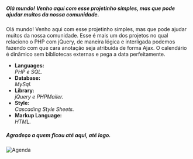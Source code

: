 <h5>Olá mundo! Venho aqui com esse projetinho simples, mas que pode ajudar muitos da nossa comunidade.</h5>
<p>Olá mundo! Venho aqui com esse projetinho simples, mas que pode ajudar muitos da nossa comunidade.
Esse é mais um dos projetos no qual relaciono o PHP com jQuery, de maneira lógica e interligada podemos fazendo com que cara anotação seja atribuída de forma Ajax.
O calendário é dinâmico sem bibliotecas externas e pega a data perfeitamente.</p>



<ul>
<li>
  <strong>Languages: <br /></strong>
  <i>PHP e SQL.</i>
 </li>

<li>
  <strong>Database: </br /></strong>
  <i>MySql.</i>
</li>

<li>
  <strong>Library: <br /></strong>
  <i>jQuery e PHPMailer.</i>
</li>

<li>
  <strong>Style: <br /></strong>
  <i>Cascading Style Sheets.</i>
</li>

<li>
  <strong>Markup Language: <br /></strong>
  <i>HTML.</i>
</li>
</ul>

<h5>Agradeço a quem ficou até aqui, até logo.</h5>



![Agenda](https://user-images.githubusercontent.com/89032013/140661595-380b9099-cf6a-4826-9193-049a77757db3.gif)

